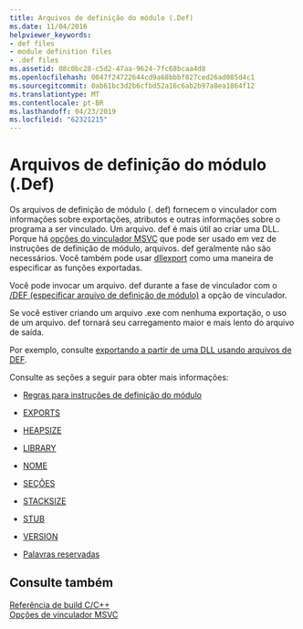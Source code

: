 ```yaml
---
title: Arquivos de definição do módulo (.Def)
ms.date: 11/04/2016
helpviewer_keywords:
- def files
- module definition files
- .def files
ms.assetid: 08c0bc28-c5d2-47aa-9624-7fc68bcaa4d8
ms.openlocfilehash: 0047f24722644cd9a68bbbf827ced26ad085d4c1
ms.sourcegitcommit: 0ab61bc3d2b6cfbd52a16c6ab2b97a8ea1864f12
ms.translationtype: MT
ms.contentlocale: pt-BR
ms.lasthandoff: 04/23/2019
ms.locfileid: "62321215"
---
```

# <a name="module-definition-def-files"></a>Arquivos de definição do módulo (.Def)

Os arquivos de definição de módulo (. def) fornecem o vinculador com informações sobre exportações, atributos e outras informações sobre o programa a ser vinculado. Um arquivo. def é mais útil ao criar uma DLL. Porque há [opções do vinculador MSVC](linker-options.md) que pode ser usado em vez de instruções de definição de módulo, arquivos. def geralmente não são necessários. Você também pode usar [dllexport](../exporting-from-a-dll-using-declspec-dllexport.md) como uma maneira de especificar as funções exportadas.

Você pode invocar um arquivo. def durante a fase de vinculador com o [/DEF (especificar arquivo de definição de módulo)](def-specify-module-definition-file.md) a opção de vinculador.

Se você estiver criando um arquivo .exe com nenhuma exportação, o uso de um arquivo. def tornará seu carregamento maior e mais lento do arquivo de saída.

Por exemplo, consulte [exportando a partir de uma DLL usando arquivos de DEF](../exporting-from-a-dll-using-def-files.md).

Consulte as seções a seguir para obter mais informações:

- [Regras para instruções de definição do módulo](rules-for-module-definition-statements.md)

- [EXPORTS](exports.md)

- [HEAPSIZE](heapsize.md)

- [LIBRARY](library.md)

- [NOME](name-c-cpp.md)

- [SEÇÕES](sections-c-cpp.md)

- [STACKSIZE](stacksize.md)

- [STUB](stub.md)

- [VERSION](version-c-cpp.md)

- [Palavras reservadas](reserved-words.md)

## <a name="see-also"></a>Consulte também

[Referência de build C/C++](c-cpp-building-reference.md)<br/>
[Opções de vinculador MSVC](linker-options.md)
